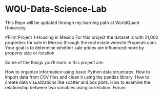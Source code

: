 # WQU-Data-Science-Lab 
This Repo will be updated through my learning path at WorldQuant University. 

#First Project 1-Housing in Mexico 
For this project the dataset is with 21,000 properties for sale in Mexico through the real estate website Properati.com. Your goal is to determine whether sale prices are influenced more by property size or location.

Some of the things you'll learn in this project are:

How to organize information using basic Python data structures.
How to import data from CSV files and clean it using the pandas library.
How to create data visualizations like scatter and box plots.
How to examine the relationship between two variables using correlation.
Forum
